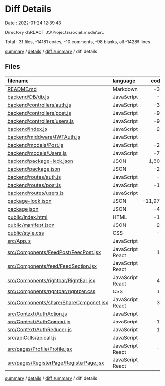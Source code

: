 # Diff Details

Date : 2022-01-24 12:39:43

Directory d:\REACT JS\Projects\social_media\src

Total : 31 files,  -14181 codes, -10 comments, -98 blanks, all -14289 lines

[summary](results.md) / [details](details.md) / [diff summary](diff.md) / diff details

## Files
| filename | language | code | comment | blank | total |
| :--- | :--- | ---: | ---: | ---: | ---: |
| [README.md](/README.md) | Markdown | -38 | 0 | -33 | -71 |
| [backend/DB/db.js](/backend/DB/db.js) | JavaScript | -9 | -2 | 0 | -11 |
| [backend/controllers/auth.js](/backend/controllers/auth.js) | JavaScript | -30 | -2 | -10 | -42 |
| [backend/controllers/post.js](/backend/controllers/post.js) | JavaScript | -91 | -12 | -22 | -125 |
| [backend/controllers/users.js](/backend/controllers/users.js) | JavaScript | -92 | -10 | -26 | -128 |
| [backend/index.js](/backend/index.js) | JavaScript | -22 | -2 | -6 | -30 |
| [backend/middware/JWTAuth.js](/backend/middware/JWTAuth.js) | JavaScript | 0 | 0 | -1 | -1 |
| [backend/models/Post.js](/backend/models/Post.js) | JavaScript | -21 | 0 | -2 | -23 |
| [backend/models/Users.js](/backend/models/Users.js) | JavaScript | -73 | -2 | -4 | -79 |
| [backend/package-lock.json](/backend/package-lock.json) | JSON | -1,808 | 0 | -1 | -1,809 |
| [backend/package.json](/backend/package.json) | JSON | -22 | 0 | -1 | -23 |
| [backend/routes/auth.js](/backend/routes/auth.js) | JavaScript | -7 | 0 | -4 | -11 |
| [backend/routes/post.js](/backend/routes/post.js) | JavaScript | -11 | 0 | -2 | -13 |
| [backend/routes/users.js](/backend/routes/users.js) | JavaScript | -9 | -6 | -10 | -25 |
| [package-lock.json](/package-lock.json) | JSON | -11,976 | 0 | -1 | -11,977 |
| [package.json](/package.json) | JSON | -48 | 0 | -1 | -49 |
| [public/index.html](/public/index.html) | HTML | -19 | -13 | -4 | -36 |
| [public/manifest.json](/public/manifest.json) | JSON | -25 | 0 | -1 | -26 |
| [public/style.css](/public/style.css) | CSS | -4 | 0 | 0 | -4 |
| [src/App.js](/src/App.js) | JavaScript | 1 | 0 | 1 | 2 |
| [src/Components/FeedPost/FeedPost.jsx](/src/Components/FeedPost/FeedPost.jsx) | JavaScript React | 11 | 3 | 6 | 20 |
| [src/Components/feed/FeedSection.jsx](/src/Components/feed/FeedSection.jsx) | JavaScript React | 1 | 1 | 0 | 2 |
| [src/Components/rightbar/RightBar.jsx](/src/Components/rightbar/RightBar.jsx) | JavaScript React | 45 | 2 | 13 | 60 |
| [src/Components/rightbar/rightbar.css](/src/Components/rightbar/rightbar.css) | CSS | 16 | 0 | 0 | 16 |
| [src/Components/share/ShareComponet.jsx](/src/Components/share/ShareComponet.jsx) | JavaScript React | 35 | 1 | 5 | 41 |
| [src/Context/AuthAction.js](/src/Context/AuthAction.js) | JavaScript | 8 | 0 | 1 | 9 |
| [src/Context/AuthContext.js](/src/Context/AuthContext.js) | JavaScript | -13 | 30 | 1 | 18 |
| [src/Context/AuthReducer.js](/src/Context/AuthReducer.js) | JavaScript | 18 | 0 | 3 | 21 |
| [src/apiCalls/apicall.js](/src/apiCalls/apicall.js) | JavaScript | 2 | 0 | 0 | 2 |
| [src/pages/Profile/Profile.jsx](/src/pages/Profile/Profile.jsx) | JavaScript React | -1 | 1 | 0 | 0 |
| [src/pages/RegisterPage/RegisterPage.jsx](/src/pages/RegisterPage/RegisterPage.jsx) | JavaScript React | 1 | 1 | 1 | 3 |

[summary](results.md) / [details](details.md) / [diff summary](diff.md) / diff details